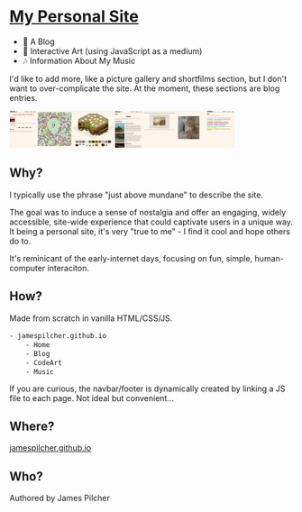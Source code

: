 # [My Personal Site](https://jamespilcher.github.io)

- 📝 A Blog 
- 🎨 Interactive Art (using JavaScript as a medium)
- 🎶 Information About My Music 


I'd like to add more, like a picture gallery and shortfilms section, but I don't want to over-complicate the site. At the moment, these sections are blog entries.

 <img src="readme-res/sitescreenshots.png" alt="site pics" width="400">

## Why?

I typically use the phrase "just above mundane" to describe the site.

The goal was to induce a sense of nostalgia and offer an engaging, widely accessible, site-wide experience that could captivate users in a unique way. It being a personal site, it's very "true to me" - I find it cool and hope others do to.

It's reminicant of the early-internet days, focusing on fun, simple, human-computer interaciton.

## How?

Made from scratch in vanilla HTML/CSS/JS.

```
- jamespilcher.github.io
    - Home
    - Blog
    - CodeArt
    - Music
```

If you are curious, the navbar/footer is dynamically created by linking a JS file to each page. Not ideal but convenient...

## Where?

[jamespilcher.github.io](https://jamespilcher.github.io)

## Who?
Authored by James Pilcher
